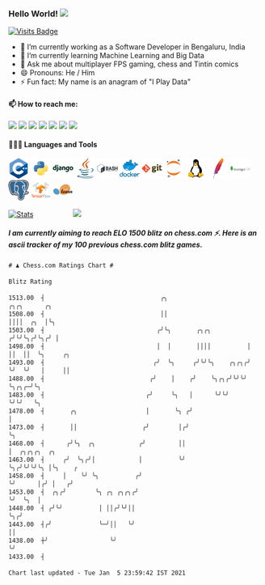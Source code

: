   ### Hello World!  <img src="https://github.com/sciencepal/sciencepal/blob/master/assets/Hi.gif" width="29px">
  [![Visits Badge](https://badges.pufler.dev/visits/sciencepal/sciencepal)](https://badges.pufler.dev/visits/sciencepal/sciencepal)
  
  - 🔭 I’m currently working as a Software Developer in Bengaluru, India
  - 🌱 I’m currently learning Machine Learning and Big Data
  - 💬 Ask me about multiplayer FPS gaming, chess and Tintin comics
  - 😄 Pronouns: He / Him
  - ⚡ Fun fact: My name is an anagram of "I Play Data"
  
  #### 📫 How to reach me:   
  [<img src="https://upload.wikimedia.org/wikipedia/commons/8/83/Steam_icon_logo.svg" width="3.5%"/>](https://steamcommunity.com/id/mongocds/)
  [<img src="https://github.com/sciencepal/sciencepal/blob/master/assets/discord-round.svg" width="3.5%"/>](https://discord.gg/MnUUbHe)
  [<img src="https://img.icons8.com/color/48/000000/twitter.png" width="3.5%"/>](https://twitter.com/sciencepal)
  [<img src="https://img.icons8.com/color/48/000000/linkedin.png" width="3.5%"/>](https://www.linkedin.com/in/adityapal1/)
  [<img src="https://img.icons8.com/fluent/48/000000/facebook-new.png" width="3.5%"/>](https://www.facebook.com/sciencepal/)
  [<img src="https://img.icons8.com/fluent/48/000000/instagram-new.png" width="3.5%"/>](https://www.instagram.com/aditya_sciencepal/)
  <a href="mailto:aditya.pal.science@gmail.com"> <img src="https://img.icons8.com/fluent/48/000000/gmail.png" width="3.5%"/> </a>
  
  #### 👨🏻‍💻 Languages and Tools <br />
  <code><img height="40" src="https://raw.githubusercontent.com/github/explore/80688e429a7d4ef2fca1e82350fe8e3517d3494d/topics/cpp/cpp.png"></code>
  <code><img height="40" src="https://raw.githubusercontent.com/github/explore/80688e429a7d4ef2fca1e82350fe8e3517d3494d/topics/python/python.png"></code>
  <code><img height="40" src="https://raw.githubusercontent.com/github/explore/80688e429a7d4ef2fca1e82350fe8e3517d3494d/topics/django/django.png"></code>
  <code><img height="40" src="https://raw.githubusercontent.com/github/explore/80688e429a7d4ef2fca1e82350fe8e3517d3494d/topics/java/java.png"></code>
  <code><img height="40" src="https://raw.githubusercontent.com/github/explore/80688e429a7d4ef2fca1e82350fe8e3517d3494d/topics/bash/bash.png"></code>
  <code><img height="40" src="https://raw.githubusercontent.com/github/explore/80688e429a7d4ef2fca1e82350fe8e3517d3494d/topics/docker/docker.png"></code>
  <code><img height="40" src="https://raw.githubusercontent.com/github/explore/80688e429a7d4ef2fca1e82350fe8e3517d3494d/topics/git/git.png"></code>
  <code><img height="40" src="https://raw.githubusercontent.com/github/explore/80688e429a7d4ef2fca1e82350fe8e3517d3494d/topics/jupyter-notebook/jupyter-notebook.png"></code>
  <code><img height="40" src="https://raw.githubusercontent.com/github/explore/80688e429a7d4ef2fca1e82350fe8e3517d3494d/topics/linux/linux.png"></code>
  <code><img height="40" src="https://raw.githubusercontent.com/github/explore/80688e429a7d4ef2fca1e82350fe8e3517d3494d/topics/maven/maven.png"></code>
  <code><img height="40" src="https://raw.githubusercontent.com/github/explore/80688e429a7d4ef2fca1e82350fe8e3517d3494d/topics/mongodb/mongodb.png"></code>
  <code><img height="40" src="https://raw.githubusercontent.com/github/explore/80688e429a7d4ef2fca1e82350fe8e3517d3494d/topics/postgresql/postgresql.png"></code>
  <code><img height="40" src="https://raw.githubusercontent.com/github/explore/80688e429a7d4ef2fca1e82350fe8e3517d3494d/topics/tensorflow/tensorflow.png"></code>
  <code><img height="40" src="https://raw.githubusercontent.com/github/explore/80688e429a7d4ef2fca1e82350fe8e3517d3494d/topics/scikit-learn/scikit-learn.png"></code>
  
  [![Stats](https://github-readme-stats.vercel.app/api?username=sciencepal&show_icons=true&theme=radical)](https://github-readme-stats.vercel.app/api?username=sciencepal&show_icons=true&theme=radical)&nbsp; &nbsp; &nbsp; &nbsp; &nbsp; &nbsp; &nbsp; &nbsp; &nbsp; &nbsp; <img src="https://github.com/sciencepal/sciencepal/blob/master/assets/saved.gif" width="195">
  
  ##### I am currently aiming to reach ELO 1500 blitz on chess.com ⚡. Here is an ascii tracker of my 100 previous chess.com blitz games.

  ```
  # ♟︎ Chess.com Ratings Chart #
  
  Blitz Rating

 1513.00  ┤                                ╭╮                       ╭╮╭╮      ╭╮
 1508.00  ┤                                ││                       ││││  ╭╮  │╰╮
 1503.00  ┤                               ╭╯╰╮       ╭╮╭╮          ╭╯╰╯╰╮╭╯╰╮╭╯ │
 1498.00  ┤                               │  │       ││││          │    ││  ││  ╰╮     ╭╮
 1493.00  ┤                              ╭╯  ╰╮     ╭╯╰╯╰╮    ╭╮╭╮╭╯    ╰╯  ╰╯   │     ││
 1488.00  ┤                             ╭╯    │    ╭╯    ╰╮╭╮╭╯╰╯╰╯              ╰╮╭╮╭─╯╰╮
 1483.00  ┤                            ╭╯     ╰╮   │      ╰╯╰╯                    ╰╯╰╯   ╰╮
 1478.00  ┤       ╭╮                   │       ╰╮ ╭╯                                      │
 1473.00  ┤       ││                  ╭╯        │╭╯                                       ╰╮
 1468.00  ┤      ╭╯╰╮  ╭╮            ╭╯         ││                                         │  ╭╮╭╮╭╮  ╭╮
 1463.00  ┤     ╭╯  ╰╮╭╯│            │          ╰╯                                         ╰╮╭╯╰╯╰╯╰╮ │╰╮    ╭
 1458.00  ┤     │    ╰╯ ╰╮          ╭╯                                                      ╰╯      │╭╯ │   ╭╯
 1453.00  ┤  ╭╮╭╯        ╰╮ ╭╮ ╭╮╭╮╭╯                                                               ╰╯  ╰╮  │
 1448.00  ┤ ╭╯╰╯          │ ││╭╯╰╯││                                                                     ╰╮╭╯
 1443.00  ┤╭╯             ╰─╯││   ╰╯                                                                      ││
 1438.00  ┼╯                 ╰╯                                                                           ╰╯
 1433.00  ┤

Chart last updated - Tue Jan  5 23:59:42 IST 2021  
  ```
  
